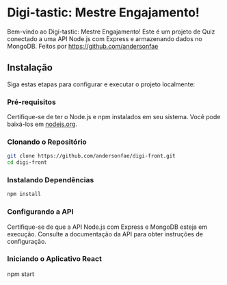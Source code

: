 # Digi-tastic: Mestre Engajamento!

Bem-vindo ao Digi-tastic: Mestre Engajamento! Este é um projeto de Quiz conectado a uma API Node.js com Express e armazenando dados no MongoDB. Feitos por https://github.com/andersonfae

## Instalação

Siga estas etapas para configurar e executar o projeto localmente:

### Pré-requisitos

Certifique-se de ter o Node.js e npm instalados em seu sistema. Você pode baixá-los em [nodejs.org](https://nodejs.org/).

### Clonando o Repositório

```bash
git clone https://github.com/andersonfae/digi-front.git
cd digi-front
```

### Instalando Dependências

```bash
npm install
```

### Configurando a API

Certifique-se de que a API Node.js com Express e MongoDB esteja em execução. Consulte a documentação da API para obter instruções de configuração.

### Iniciando o Aplicativo React

npm start
